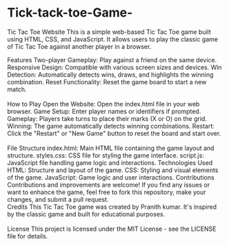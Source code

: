 # Tick-tack-toe-Game-

Tic Tac Toe Website
This is a simple web-based Tic Tac Toe game built using HTML, CSS, and JavaScript. It allows users to play the classic game of Tic Tac Toe against another player in a browser.

Features
Two-player Gameplay: Play against a friend on the same device.
Responsive Design: Compatible with various screen sizes and devices.
Win Detection: Automatically detects wins, draws, and highlights the winning combination.
Reset Functionality: Reset the game board to start a new match.
<br>
<br>
How to Play
Open the Website: Open the index.html file in your web browser.
Game Setup: Enter player names or identifiers if prompted.
Gameplay: Players take turns to place their marks (X or O) on the grid.
Winning: The game automatically detects winning combinations.
Restart: Click the "Restart" or "New Game" button to reset the board and start over.
<br>
<br>
File Structure
index.html: Main HTML file containing the game layout and structure.
styles.css: CSS file for styling the game interface.
script.js: JavaScript file handling game logic and interactions.
Technologies Used
HTML: Structure and layout of the game.
CSS: Styling and visual elements of the game.
JavaScript: Game logic and user interactions.
Contributions
Contributions and improvements are welcome! If you find any issues or want to enhance the game, feel free to fork this repository, make your changes, and submit a pull request.
<be>
<br>
Credits
This Tic Tac Toe game was created by Pranith kumar. It's inspired by the classic game and built for educational purposes.
<br>
<br>
License
This project is licensed under the MIT License - see the LICENSE file for details.
